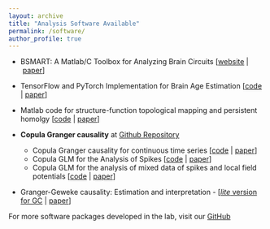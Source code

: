 ```yaml
---
layout: archive
title: "Analysis Software Available"
permalink: /software/
author_profile: true
---
```


* BSMART: A Matlab/C Toolbox for Analyzing Brain Circuits [[website](https://brain-smart.org/) | [paper](https://doi.org/10.1016/j.neunet.2008.05.007)]

* TensorFlow and PyTorch Implementation for Brain Age Estimation [[code](https://github.com/hualouliang/BrainAgePrediction) | [paper](https://onlinelibrary.wiley.com/doi/abs/10.1002/hbm.24588)]

* Matlab code for structure-function topological mapping and persistent homolgy [[code](https://github.com/hualouliang/StructureFunctionMapping) | [paper](https://doi.org/10.1371/journal.pcbi.1005325)]
* **Copula Granger causality** at [Github Repository](https://github.com/hualouliang) 
  - Copula Granger causality for continuous time series [[code](https://github.com/hualouliang/CopulaGrangerCausality_ContinuousData) | [paper](https://doi.org/10.1016/j.neuroimage.2014.06.013)]
  - Copula GLM for the Analysis of Spikes [[code](https://github.com/hualouliang/CopulaGrangerCausality_Spikes) | [paper](https://www.jneurosci.org/content/35/23/8745)]
  - Copula GLM for the analysis of mixed data of spikes and local field potentials [[code](https://github.com/hualouliang/CopulaGrangerCausality_MixedData) | [paper](https://doi.org/10.1016/j.neuroimage.2016.03.030)]
  
* Granger-Geweke causality: Estimation and interpretation - [[*lite* version for GC](https://github.com/hualouliang/Granger_Geweke_Causality) | [paper](https://www.sciencedirect.com/science/article/pii/S1053811918303537?via%3Dihub)]

For more software packages developed in the lab, visit our [GitHub](https://github.com/hualouliang)
